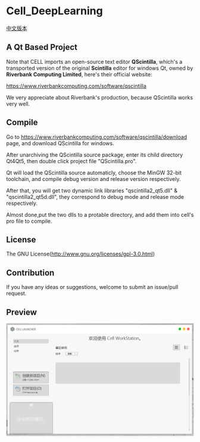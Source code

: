 Cell_DeepLearning
====
[中文版本](README_CN.md)
## A Qt Based Project

Note that CELL imports an open-source text editor **QScintilla**, which's a transported version of the original **Scintilla** editor for windows Qt, owned by **Riverbank Computing Limited**, here's their official website:

<https://www.riverbankcomputing.com/software/qscintilla>

We very appreciate about Riverbank's production, because QScintilla works very well.


## Compile

Go to <https://www.riverbankcomputing.com/software/qscintilla/download> page, and download QScintilla for windows.

After unarchiving the QScintilla source package, enter its child directory Qt4Qt5, then double click project file "QScintilla.pro".

Qt will load the QScintilla source automaticly, choose the MinGW 32-bit toolchain, and compile debug version and release version respectively.

After that, you will get two dynamic link libraries "qscintilla2_qt5.dll" & "qscintilla2_qt5d.dll", they correspond to debug mode and release mode respectively.

Almost done,put the two dlls to a protable directory, and add them into cell's pro file to compile.

## License

The GNU License(<http://www.gnu.org/licenses/gpl-3.0.html>)

## Contribution

If you have any ideas or suggestions, welcome to submit an issue/pull request.

## Preview
![image](https://github.com/Fijiisland/Cell_DeepLearning/blob/master/AppPreview/brightmode.png)
